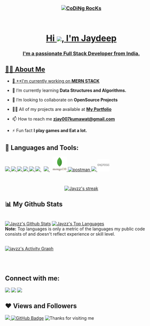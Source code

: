 <h3 align="center">
<a href="https://github.com/SP-XD">
<!--   <img src="https://github.com/SP-XD/SP-XD/blob/main/hellocoders3k.gif?raw=true" alt="Hello Coders" width="625"/> <br> -->


<!-- <img src="https://github.com/SP-XD/SP-XD/blob/main/images/hellocoders_rounded.gif?raw=true" href="https://github.com/sp-xd" alt="Hello Coders" width="625"/> <br> -->
<img src="https://github.com/SP-XD/SP-XD/blob/main/images/dev-working_rounded.gif?raw=true" href="https://github.com/sp-xd" alt="CoDiNg RocKs"  width="550"/><br> 

<!--   <img src="https://github.com/SP-XD/SP-XD/blob/main/images/dev-working.gif?raw=true" href="https://github.com/SP-XD" alt="CoDiNg RocKs"  width="550"/> </a>   -->
  
  </h3>
  <br>


<!-- <a href="#"><img width="100%" height="auto" src="https://i.imgur.com/iXuL1HG.png" height="175px"/></a> -->

<h1 align="center">Hi <img src="https://raw.githubusercontent.com/MartinHeinz/MartinHeinz/master/wave.gif" width="30px">, I'm Jaydeep</h1>
<h3 align="center">I'm a passionate Full Stack Developer from India.</h3>


## 🙋‍♂️ About Me

  
- 🔭 **I'm currently working on **[MERN STACK](https://www.mongodb.com/mern-stack)**

- 🌱 I’m currently learning **Data Structures and Algorithms.**

- 👯 I’m looking to collaborate on **OpenSource Projects**

- 👨‍💻 All of my projects are available at **[My Portfolio]()**

- 📫 How to reach me **zjay007kumawat@gmail.com**

- ⚡ Fun fact **I play games and Eat a lot.**

## 🚀 Languages and Tools:

<p align="left"> 
    <a href="https://www.java.com" target="_blank"> <img src="https://img.icons8.com/color/48/000000/java-coffee-cup-logo.png"/> </a>
    <!-- <a href="https://reactjs.org/" target="_blank"> <img src="https://img.icons8.com/color/48/000000/react-native.png"/> </a> -->
    <!-- <a href="https://spring.io/projects/spring-boot" target="_blank"> <img src="https://img.icons8.com/color/48/000000/spring-logo.png"/> </a>  -->
    <a href="https://developer.mozilla.org/en-US/docs/Web/JavaScript" target="_blank"> <img src="https://img.icons8.com/color/48/000000/javascript.png"/> </a> 
    <a href="https://www.w3.org/html/" target="_blank"> <img src="https://img.icons8.com/color/48/000000/html-5.png"/> </a> 
    <a href="https://www.w3schools.com/css/" target="_blank"> <img src="https://img.icons8.com/color/48/000000/css3.png"/> </a> 
    <a href="https://getbootstrap.com" target="_blank"> <img src="https://img.icons8.com/color/48/000000/bootstrap.png"/> </a> 
    <!-- <a href="https://www.python.org" target="_blank"> <img src="https://img.icons8.com/color/48/000000/python.png"/> </a>  -->
    <a style="padding-right:8px;" href="https://nodejs.org" target="_blank"> <img src="https://img.icons8.com/color/48/000000/nodejs.png"/> </a> 
    <a style="padding-right:8px;" href="https://www.mysql.com/" target="_blank"> <img src="https://img.icons8.com/fluent/50/000000/mysql-logo.png"/> </a>
    <a href="https://www.mongodb.com/" target="_blank"> <img src="https://raw.githubusercontent.com/devicons/devicon/master/icons/mongodb/mongodb-original-wordmark.svg" alt="mongodb" width="48" height="48"/> </a> 
    <!-- <a href="https://firebase.google.com/" target="_blank"> <img src="https://img.icons8.com/color/48/000000/firebase.png"/> </a>  -->
    <a href="https://postman.com" target="_blank"> <img src="https://www.vectorlogo.zone/logos/getpostman/getpostman-icon.svg" alt="postman" width="45" height="45"/> </a>   
    <a href="https://git-scm.com/" target="_blank"> <img src="https://img.icons8.com/color/48/000000/git.png"/> </a> 
    <!-- <a href="https://www.jenkins.io" target="_blank"> <img src="https://www.vectorlogo.zone/logos/jenkins/jenkins-icon.svg" alt="jenkins" width="48" height="48"/> </a>  -->
    <!-- <a href="https://redux.js.org" target="_blank"> <img src="https://img.icons8.com/color/48/000000/redux.png"/> </a> -->
    <a href="https://expressjs.com" target="_blank"> <img src="https://raw.githubusercontent.com/devicons/devicon/master/icons/express/express-original-wordmark.svg" alt="express" width="40" height="40"/> </a>
</p>

<!-- [![React Badge](https://img.shields.io/badge/-React-61DBFB?style=for-the-badge&labelColor=black&logo=react&logoColor=61DBFB)](#)  [![Javascript Badge](https://img.shields.io/badge/-Javascript-F0DB4F?style=for-the-badge&labelColor=black&logo=javascript&logoColor=F0DB4F)](#) [![Typescript Badge](https://img.shields.io/badge/-Typescript-007acc?style=for-the-badge&labelColor=black&logo=typescript&logoColor=007acc)](#) [![Nodejs Badge](https://img.shields.io/badge/-Nodejs-3C873A?style=for-the-badge&labelColor=black&logo=node.js&logoColor=3C873A)](#) [![GraphQL Badge](https://img.shields.io/badge/-GraphQl-e535ab?style=for-the-badge&labelColor=black&logo=node.js&logoColor=e535ab)](#) -->
<br/>

<p align="center">
    <a href="https://github.com/jayyuuuu/github-readme-streak-stats">
        <img title="🔥 Get streak stats for your profile at git.io/streak-stats" alt="Jayzz's streak" src="https://github-readme-streak-stats.herokuapp.com/?user=jayyuuuu&theme=black-ice&hide_border=true&stroke=0000&background=060A0CD0"/>
    </a>
</p>

## 📊 My Github Stats

  <br/>
    <a href="https://github.com/jayyuuuu/github-readme-stats"><img alt="Jayzz's Github Stats" src="https://github-readme-stats.vercel.app/api?username=jayyuuuu&show_icons=true&count_private=true&theme=react&hide_border=true&bg_color=0D1117" /></a>
  <a href="https://github.com/jayyuuuu/github-readme-stats"><img alt="Jayzz's Top Languages" src="https://github-readme-stats.vercel.app/api/top-langs/?username=jayyuuuu&langs_count=8&count_private=true&layout=compact&theme=react&hide_border=true&bg_color=0D1117" /></a>
  <br/>
  <b>Note:</b> Top languages is only a metric of the languages my public code consists of and doesn't reflect experience or skill level.


<br/>
<br/>

<a href="https://github.com/jayyuuuu/github-readme-activity-graph"><img alt="jayzz's Activity Graph" src="https://activity-graph.herokuapp.com/graph?username=jayyuuuu&bg_color=0D1117&color=5BCDEC&line=5BCDEC&point=FFFFFF&hide_border=true" /></a>

<br/>
<br/>

## Connect with me:
<p align="left">

<a href = "https://www.linkedin.com/in/jaydeep-kumar-silawat-674b18197/"><img src="https://img.icons8.com/fluent/48/000000/linkedin.png"/></a>
<a href = "https://twitter.com/A_saffronist"><img src="https://img.icons8.com/fluent/48/000000/twitter.png"/></a>
<a href = "https://www.instagram.com/jayzz.here/"><img src="https://img.icons8.com/fluent/48/000000/instagram-new.png"/></a>
<!-- <a href = "https://www.youtube.com/channel/UC-NXT1lYAOPa3lrgWXqvuHA"><img src="https://img.icons8.com/color/48/000000/youtube-play.png"/></a> -->

</p>

## ❤ Views and Followers
<a href="https://github.com/Meghna-DAS/github-profile-views-counter">
    <img src="https://komarev.com/ghpvc/?username=jayyuuuu">
</a>
<a href="https://github.com/jayyuuuu?tab=followers"><img src="https://img.shields.io/github/followers/jayyuuuu?label=Followers&style=social" alt="GitHub Badge"></a>


<img height="120" alt="Thanks for visiting me" width="100%" src="https://raw.githubusercontent.com/BrunnerLivio/brunnerlivio/master/images/marquee.svg" />
